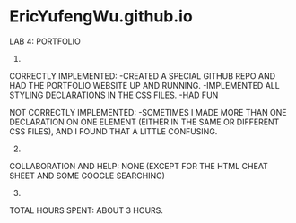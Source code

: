 # EricYufengWu.github.io

LAB 4: PORTFOLIO

1. 
CORRECTLY IMPLEMENTED: 
-CREATED A SPECIAL GITHUB REPO AND HAD THE PORTFOLIO WEBSITE UP AND RUNNING.
-IMPLEMENTED ALL STYLING DECLARATIONS IN THE CSS FILES.
-HAD FUN

NOT CORRECTLY IMPLEMENTED:
-SOMETIMES I MADE MORE THAN ONE DECLARATION ON ONE ELEMENT (EITHER IN THE SAME OR DIFFERENT CSS FILES), AND I FOUND THAT A LITTLE CONFUSING.

2.
COLLABORATION AND HELP: NONE (EXCEPT FOR THE HTML CHEAT SHEET AND SOME GOOGLE SEARCHING)

3.
TOTAL HOURS SPENT: ABOUT 3 HOURS.

